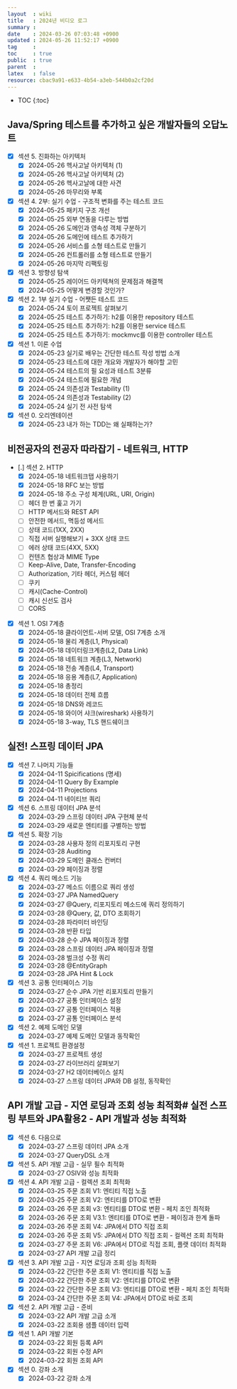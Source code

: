 ```yaml
---
layout  : wiki
title   : 2024년 비디오 로그
summary : 
date    : 2024-03-26 07:03:48 +0900
updated : 2024-05-26 11:52:17 +0900
tag     : 
toc     : true
public  : true
parent  : 
latex   : false
resource: cbac9a91-e633-4b54-a3eb-544b0a2cf20d
---
```

* TOC
{:toc}

## Java/Spring 테스트를 추가하고 싶은 개발자들의 오답노트
* [X] 섹션 5. 진화하는 아키텍처
    * [X] 2024-05-26 헥사고날 아키텍처 (1)
    * [X] 2024-05-26 헥사고날 아키텍처 (2)
    * [X] 2024-05-26 헥사고날에 대한 사견
    * [X] 2024-05-26 마무리와 부록
* [X] 섹션 4. 2부: 실기 수업 - 구조적 변화를 주는 테스트 코드
    * [X] 2024-05-25 패키지 구조 개선
    * [X] 2024-05-25 외부 연동을 다루는 방법
    * [X] 2024-05-26 도메인과 영속성 객체 구분하기
    * [X] 2024-05-26 도메인에 테스트 추가하기
    * [X] 2024-05-26 서비스를 소형 테스트로 만들기
    * [X] 2024-05-26 컨트롤러를 소형 테스트로 만들기
    * [X] 2024-05-26 마지막 리팩토링
* [X] 섹션 3. 방향성 탐색
    * [X] 2024-05-25 레이어드 아키텍쳐의 문제점과 해결책
    * [X] 2024-05-25 어떻게 변경할 것인가?
* [X] 섹션 2. 1부 실기 수업 - 어쨋든 테스트 코드
    * [X] 2024-05-24 토이 프로젝트 살펴보기
    * [X] 2024-05-25 테스트 추가하기: h2를 이용한 repository 테스트
    * [X] 2024-05-25 테스트 추가하기: h2를 이용한 service 테스트
    * [X] 2024-05-25 테스트 추가하기: mockmvc를 이용한 controller 테스트
* [X] 섹션 1. 이론 수업
    * [X] 2024-05-23 실기로 배우는 간단한 테스트 작성 방법 소개
    * [X] 2024-05-23 테스트에 대한 개요와 개발자가 해야할 고민
    * [X] 2024-05-24 테스트의 필 요성과 테스트 3분류
    * [X] 2024-05-24 테스트에 필요한 개념
    * [X] 2024-05-24 의존성과 Testability (1)
    * [X] 2024-05-24 의존성과 Testability (2)
    * [X] 2024-05-24 실기 전 사전 탐색
* [X] 섹션 0. 오리엔테이션
    * [X] 2024-05-23 내가 하는 TDD는 왜 실패하는가?

## 비전공자의 전공자 따라잡기 - 네트워크, HTTP
* [.] 섹션 2. HTTP
    - [X] 2024-05-18 네트워크탭 사용하기
    - [X] 2024-05-18 RFC 보는 방법
    - [X] 2024-05-18 주소 구성 체계(URL, URI, Origin)
    - [ ] 헤더 한 번 훑고 가기
    - [ ] HTTP 메서드와 REST API
    - [ ] 안전한 메서드, 멱등성 메서드
    - [ ] 상태 코드(1XX, 2XX)
    - [ ] 직접 서버 실행해보기 + 3XX 상태 코드
    - [ ] 에러 상태 코드(4XX, 5XX)
    - [ ] 컨텐츠 협상과 MIME Type
    - [ ] Keep-Alive, Date, Transfer-Encoding
    - [ ] Authorization, 기타 헤더, 커스텀 헤더
    - [ ] 쿠키
    - [ ] 캐시(Cache-Control)
    - [ ] 캐시 신선도 검사
    - [ ] CORS
* [X] 섹션 1. OSI 7계층
    * [X] 2024-05-18 클라이언트-서버 모델, OSI 7계층 소개
    * [X] 2024-05-18 물리 계층(L1, Physical)
    * [X] 2024-05-18 데이터링크계층(L2, Data Link)
    * [X] 2024-05-18 네트워크 계층(L3, Network)
    * [X] 2024-05-18 전송 계층(L4, Transport)
    * [X] 2024-05-18 응용 계층(L7, Application)
    * [X] 2024-05-18 총정리
    * [X] 2024-05-18 데이터 전체 흐름
    * [X] 2024-05-18 DNS와 레코드
    * [X] 2024-05-18 와이어 샤크(wireshark) 사용하기
    * [X] 2024-05-18 3-way, TLS 핸드쉐이크

## 실전! 스프링 데이터 JPA
* [X] 섹션 7. 나머지 기능들
    * [X] 2024-04-11 Spicifications (명세)
    * [X] 2024-04-11 Query By Example
    * [X] 2024-04-11 Projections
    * [X] 2024-04-11 네이티브 쿼리
* [X] 섹션 6. 스프링 데이터 JPA 분석
    * [X] 2024-03-29 스프링 데이터 JPA 구현체 분석
    * [X] 2024-03-29 새로운 엔티티를 구별하는 방법
* [X] 섹션 5. 확장 기능
    * [X] 2024-03-28 사용자 정의 리포지토리 구현
    * [X] 2024-03-28 Auditing
    * [X] 2024-03-29 도메인 클래스 컨버터
    * [X] 2024-03-29 페이징과 정렬
* [X] 섹션 4. 쿼리 메소드 기능
    * [X] 2024-03-27 메소드 이름으로 쿼리 생성
    * [X] 2024-03-27 JPA NamedQuery
    * [X] 2024-03-27 @Query, 리포지토리 메소드에 쿼리 정의하기
    * [X] 2024-03-28 @Query, 값, DTO 조회하기
    * [X] 2024-03-28 파라미터 바인딩
    * [X] 2024-03-28 반환 타입
    * [X] 2024-03-28 순수 JPA 페이징과 정렬
    * [X] 2024-03-28 스프링 데이터 JPA 페이징과 정렬
    * [X] 2024-03-28 벌크성 수정 쿼리
    * [X] 2024-03-28 @EntityGraph
    * [X] 2024-03-28 JPA Hint & Lock
* [X] 섹션 3. 공통 인터페이스 기능
    * [X] 2024-03-27 순수 JPA 기반 리포지토리 만들기
    * [X] 2024-03-27 공통 인터페이스 설정
    * [X] 2024-03-27 공통 인터페이스 적용
    * [X] 2024-03-27 공통 인터페이스 분석
* [X] 섹션 2. 예제 도메인 모델
    * [X] 2024-03-27 예제 도메인 모델과 동작확인
* [X] 섹션 1. 프로젝트 환경설정
    * [X] 2024-03-27 프로젝트 생성
    * [X] 2024-03-27 라이브러리 살펴보기
    * [X] 2024-03-27 H2 데이터베이스 설치
    * [X] 2024-03-27 스프링 데이터 JPA와 DB 설정, 동작확인

## API 개발 고급 - 지연 로딩과 조회 성능 최적화# 실전 스프링 부트와 JPA활용2 - API 개발과 성능 최적화
* [X] 섹션 6. 다음으로
    * [X] 2024-03-27 스프링 데이터 JPA 소개
    * [X] 2024-03-27 QueryDSL 소개
* [X] 섹션 5. API 개발 고급 - 실무 필수 최적화
    * [X] 2024-03-27 OSIV와 성능 최적화
* [X] 섹션 4. API 개발 고급 - 컬렉션 조회 최적화
    * [X] 2024-03-25 주문 조회 V1: 엔티티 직접 노출
    * [X] 2024-03-25 주문 조회 V2: 엔티티를 DTO로 변환
    * [X] 2024-03-26 주문 조회 v3: 엔티티를 DTO로 변환 - 페치 조인 최적화
    * [X] 2024-03-26 주문 조회 V3.1: 엔티티를 DTO로 변환 - 페이징과 한계 돌파
    * [X] 2024-03-26 주문 조회 V4: JPA에서 DTO 직접 조회
    * [X] 2024-03-26 주문 조회 V5: JPA에서 DTO 직접 조회 - 컬렉션 조회 최적화
    * [X] 2024-03-27 주문 조회 V6: JPA에서 DTO로 직접 조회, 플랫 데이터 최적화
    * [X] 2024-03-27 API 개발 고급 정리
* [X] 섹션 3. API 개발 고급 - 지연 로딩과 조회 성능 최적화
    * [X] 2024-03-22 간단한 주문 조회 V1: 엔티티를 직접 노출
    * [X] 2024-03-22 간단한 주문 조회 V2: 엔티티를 DTO로 변환
    * [X] 2024-03-22 간단한 주문 조회 V3: 엔티티를 DTO로 변환 - 페치 조인 최적화
    * [X] 2024-03-24 간단한 주문 조회 V4: JPA에서 DTO로 바로 조회
* [X] 섹션 2. API 개발 고급 - 준비
    * [X] 2024-03-22 API 개발 고급 소개
    * [X] 2024-03-22 조회용 샘플 데이터 입력
* [X] 섹션 1. API 개발 기본
    * [X] 2024-03-22 회원 등록 API
    * [X] 2024-03-22 회원 수정 API
    * [X] 2024-03-22 회원 조회 API
* [X] 섹션 0. 강좌 소개
    * [X] 2024-03-22 강좌 소개
